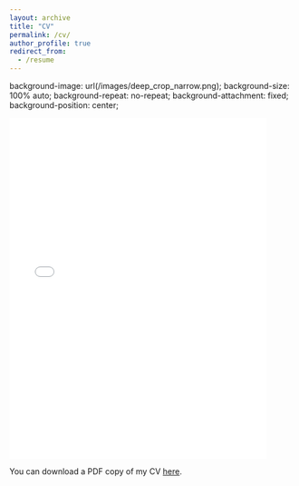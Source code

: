 ```yaml
---
layout: archive
title: "CV"
permalink: /cv/
author_profile: true
redirect_from:
  - /resume
---
```


background-image: url(/images/deep_crop_narrow.png); 
background-size: 100% auto;
background-repeat: no-repeat;
background-attachment: fixed;
background-position: center;

<iframe src="/files/CV-DylanTerstege.pdf" width="90%" height="600" frameborder="no" border="0" marginwidth="0" marginheight="0" class="center"></iframe>

You can download a PDF copy of my CV [here](/files/CV-DylanTerstege.pdf).
